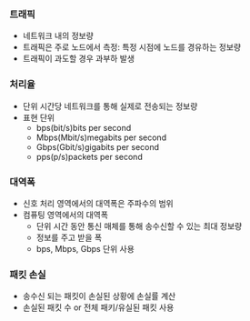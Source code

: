 ### 트래픽
- 네트워크 내의 정보량
- 트래픽은 주로 노드에서 측정: 특정 시점에 노드를 경유하는 정보량
- 트래픽이 과도할 경우 과부하 발생

### 처리율
- 단위 시간당 네트워크를 통해 실제로 전송되는 정보량
- 표현 단위
  - bps(bit/s)bits per second
  - Mbps(Mbit/s)megabits per second
  - Gbps(Gbit/s)gigabits per second
  - pps(p/s)packets per second

### 대역폭
- 신호 처리 영역에서의 대역폭은 주파수의 범위
- 컴퓨팅 영역에서의 대역폭
  - 단위 시간 동안 통신 매체를 통해 송수신할 수 있는 최대 정보량
  - 정보를 주고 받을 폭
  - bps, Mbps, Gbps 단위 사용

### 패킷 손실
- 송수신 되는 패킷이 손실된 상황에 손실률 계산
- 손실된 패킷 수 or 전체 패키/유실된 패킷 사용